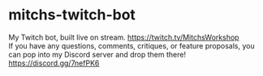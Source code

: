 # mitchs-twitch-bot
My Twitch bot, built live on stream. https://twitch.tv/MitchsWorkshop  
If you have any questions, comments, critiques, or feature proposals, you can pop into my Discord server and drop them there! https://discord.gg/7nefPK6
